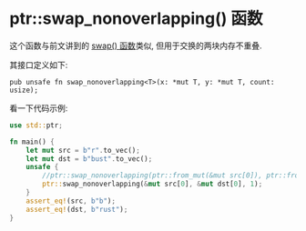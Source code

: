 # ptr::swap_nonoverlapping() 函数

这个函数与前文讲到的 [swap() 函数](swap-replace-fn.md)类似, 但用于交换的两块内存不重叠.

其接口定义如下:

```rust, not_run
pub unsafe fn swap_nonoverlapping<T>(x: *mut T, y: *mut T, count: usize);
```

看一下代码示例:

```rust
use std::ptr;

fn main() {
    let mut src = b"r".to_vec();
    let mut dst = b"bust".to_vec();
    unsafe {
        //ptr::swap_nonoverlapping(ptr::from_mut(&mut src[0]), ptr::from_mut(&mut dst[0]), 1);
        ptr::swap_nonoverlapping(&mut src[0], &mut dst[0], 1);
    }
    assert_eq!(src, b"b");
    assert_eq!(dst, b"rust");
}
```